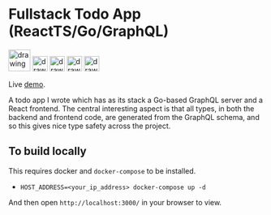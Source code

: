 Fullstack Todo App (ReactTS/Go/GraphQL)
===
<p float="left">
  <img src="https://user-images.githubusercontent.com/11011155/178117836-01535aa2-99f0-4460-a020-818efe9ea2a6.png" alt="drawing" width="43"/>
  <img src="https://user-images.githubusercontent.com/11011155/178117691-ef0a41e9-2b01-4135-a35d-460f56ed8ba1.png" alt="drawing" width="30"/>
  <img src="https://user-images.githubusercontent.com/11011155/178117696-036d0499-110f-4707-a357-b0b58f1444fb.png" alt="drawing" width="30"/>
  <img src="https://user-images.githubusercontent.com/11011155/178117874-9636e045-14ec-4cc9-b49d-64c906e36e6d.png" alt="drawing" width="30"/>
  <img src="https://user-images.githubusercontent.com/11011155/178118253-719c8246-9f06-4836-ac48-3ddbfeb93349.png" alt="drawing" width="30"/>
</p>

Live [demo](http://178.62.77.236:3000/).

A todo app I wrote which has as its stack a Go-based GraphQL server and a React frontend. The central interesting aspect is that all types, in both the backend and frontend code, are generated from the GraphQL schema, and so this gives nice type safety across the project.

To build locally
--

This requires docker and `docker-compose` to be installed.

  - `HOST_ADDRESS=<your_ip_address> docker-compose up -d`
   
And then open `http://localhost:3000/` in your browser to view.
